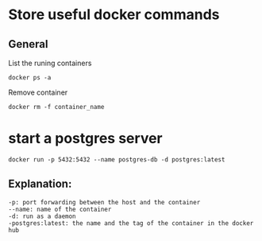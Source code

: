 # Store useful docker commands

General
-----

List the runing containers
```
docker ps -a
```

Remove container
```
docker rm -f container_name 
```

# start a postgres server
```
docker run -p 5432:5432 --name postgres-db -d postgres:latest
```

Explanation:
------

```
-p: port forwarding between the host and the container
--name: name of the container
-d: run as a daemon
-postgres:latest: the name and the tag of the container in the docker hub
```
